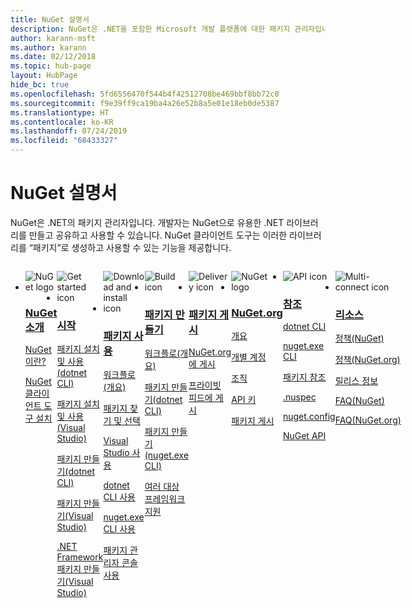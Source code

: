 ```yaml
---
title: NuGet 설명서
description: NuGet은 .NET을 포함한 Microsoft 개발 플랫폼에 대한 패키지 관리자입니다. NuGet 클라이언트 도구는 패키지를 만들고 사용하는 기능을 제공합니다.
author: karann-msft
ms.author: karann
ms.date: 02/12/2018
ms.topic: hub-page
layout: HubPage
hide_bc: true
ms.openlocfilehash: 5fd6556470f544b4f42512708be469bbf8bb72c0
ms.sourcegitcommit: f9e39ff9ca19ba4a26e52b8a5e01e18eb0de5387
ms.translationtype: HT
ms.contentlocale: ko-KR
ms.lasthandoff: 07/24/2019
ms.locfileid: "68433327"
---
```

<div id="main" class="v2">
    <div class="container">
        <h1>NuGet 설명서</h1>
        <p>NuGet은 .NET의 패키지 관리자입니다. 개발자는 NuGet으로 유용한 .NET 라이브러리를 만들고 공유하고 사용할 수 있습니다. NuGet 클라이언트 도구는 이러한 라이브러리를 “패키지”로 생성하고 사용할 수 있는 기능을 제공합니다.</p> 

<ul id="index1" class="cardsF panelContent singlePanelContent cols cols4" style="float: left; display: flex!important;">
    <li>
        <div class="cardSize">
            <div class="cardPadding">
                <div class="card">
                    <div class="cardImageOuter">
                        <div class="cardImage">
                            <img src="https://docs.microsoft.com/media/logos/logo_nuget.svg" alt="NuGet logo" />
                        </div>
                    </div>
                    <div class="cardText">
                        <h3><a href="what-is-nuget.md">NuGet 소개</a></h3>
                        <p>
                            <a href="what-is-nuget.md">NuGet이란?</a>
                        </p>
                        <p>
                            <a href="install-nuget-client-tools.md">NuGet 클라이언트 도구 설치</a>
                        </p>
                    </div>
                </div>
            </div>
        </div>
    </li>
    <li>
        <div class="cardSize">
            <div class="cardPadding">
                <div class="card">
                    <div class="cardImageOuter">
                        <div class="cardImage">
                            <img src="https://docs.microsoft.com/media/common/i_get-started.svg" alt="Get started icon" />
                        </div>
                    </div>
                    <div class="cardText">
                        <h3><a href="install-nuget-client-tools.md">시작</a></h3>
                        <p>
                            <a href="quickstart/install-and-use-a-package-using-the-dotnet-cli.md">패키지 설치 및 사용(dotnet CLI)</a>
                        </p>
                        <p>
                            <a href="quickstart/install-and-use-a-package-in-visual-studio.md">패키지 설치 및 사용(Visual Studio)</a>
                        </p>
                        <p>
                            <a href="quickstart/create-and-publish-a-package-using-the-dotnet-cli.md">패키지 만들기(dotnet CLI)</a>
                        </p>
                        <p>
                            <a href="quickstart/create-and-publish-a-package-using-visual-studio.md">패키지 만들기(Visual Studio)</a>
                        </p>
                        <p>
                            <a href="quickstart/create-and-publish-a-package-using-visual-studio-net-framework.md">.NET Framework 패키지 만들기(Visual Studio)</a>
                        </p>
                    </div>
                </div>
            </div>
        </div>
    </li>
    <li>
        <div class="cardSize">
            <div class="cardPadding">
                <div class="card">
                    <div class="cardImageOuter">
                        <div class="cardImage">
                            <img src="https://docs.microsoft.com//media/common/i_download-install.svg" alt="Download and install icon" />
                        </div>
                    </div>
                    <div class="cardText">
                        <h3><a href="consume-packages/overview-and-workflow.md">패키지 사용</a></h3>
                        <p>
                            <a href="consume-packages/overview-and-workflow.md">워크플로(개요)</a>
                        </p>
                        <p>
                            <a href="consume-packages/finding-and-choosing-packages.md">패키지 찾기 및 선택</a>
                        </p>
                        <p>
                            <a href="consume-packages/install-use-packages-visual-studio.md">Visual Studio 사용</a>
                        </p>
                        <p>
                            <a href="consume-packages/install-use-packages-dotnet-cli.md">dotnet CLI 사용</a>
                        </p>
                        <p>
                            <a href="consume-packages/install-use-packages-nuget-cli.md">nuget.exe CLI 사용</a>
                        </p>
                        <p>
                            <a href="consume-packages/install-use-packages-powershell.md">패키지 관리자 콘솔 사용</a>
                        </p>
                    </div>
                </div>
            </div>
        </div>
    </li>
    <li>
        <div class="cardSize">
            <div class="cardPadding">
                <div class="card">
                    <div class="cardImageOuter">
                        <div class="cardImage">
                            <img src="https://docs.microsoft.com/media/common/i_build.svg" alt="Build icon" />
                        </div>
                    </div>
                    <div class="cardText">
                        <h3><a href="create-packages/overview-and-workflow.md">패키지 만들기</a></h3>
                        <p>
                            <a href="create-packages/overview-and-workflow.md">워크플로(개요)</a>
                        </p>
                        <p>
                            <a href="create-packages/creating-a-package-dotnet-cli.md">패키지 만들기(dotnet CLI)</a>
                        </p>
                        <p>
                            <a href="create-packages/creating-a-package.md">패키지 만들기(nuget.exe CLI)</a>
                        </p>
                        <p>
                            <a href="create-packages/multiple-target-frameworks-project-file.md">여러 대상 프레임워크 지원</a>
                        </p>
                    </div>
                </div>
            </div>
        </div>
    </li>
        <li>
        <div class="cardSize">
            <div class="cardPadding">
                <div class="card">
                    <div class="cardImageOuter">
                        <div class="cardImage">
                            <img src="https://docs.microsoft.com/media/common/i_delivery.svg" alt="Delivery icon" />
                        </div>
                    </div>
                    <div class="cardText">
                        <h3><a href="nuget-org/publish-a-package.md">패키지 게시</a></h3>
                        <p>
                            <a href="nuget-org/publish-a-package.md">NuGet.org에 게시</a>
                        </p>
                        <p>
                            <a href="hosting-packages/overview.md">프라이빗 피드에 게시</a>
                        </p>
                    </div>
                </div>
            </div>
        </div>
    </li>
    <li>
        <div class="cardSize">
            <div class="cardPadding">
                <div class="card">
                    <div class="cardImageOuter">
                        <div class="cardImage">
                            <img src="https://docs.microsoft.com/media/logos/logo_nuget.svg" alt="NuGet logo" />
                        </div>
                    </div>
                    <div class="cardText">
                        <h3><a href="nuget-org/overview-nuget-org.md">NuGet.org</a></h3>
                        <p>
                            <a href="nuget-org/overview-nuget-org.md">개요</a>
                        </p>
                        <p>
                            <a href="nuget-org/individual-accounts.md">개별 계정</a>
                        </p>
                        <p>
                            <a href="nuget-org/organizations-on-nuget-org.md">조직</a>
                        </p>
                        <p>
                            <a href="nuget-org/scoped-api-keys.md">API 키</a>
                        </p>
                        <p>
                            <a href="nuget-org/publish-a-package.md">패키지 게시</a>
                        </p>
                    </div>
                </div>
            </div>
        </div>
    </li>
        <li>
        <div class="cardSize">
            <div class="cardPadding">
                <div class="card">
                    <div class="cardImageOuter">
                        <div class="cardImage">
                            <img src="https://docs.microsoft.com/media/common/i_reference.svg" alt="API icon" />
                        </div>
                    </div>
                    <div class="cardText">
                        <h3><a href="reference/nuspec.md">참조</a></h3>
                        <p>
                            <a href="reference/dotnet-commands.md">dotnet CLI</a>
                        </p>
                        <p>
                            <a href="reference/nuget-exe-cli-reference.md">nuget.exe CLI</a>
                        <p>
                            <a href="consume-packages/package-references-in-project-files.md">패키지 참조</a>
                        </p>
                        </p>
                        <p>
                            <a href="reference/nuspec.md">.nuspec</a>
                        </p>
                        <p>
                            <a href="reference/nuget-config-file.md">nuget.config</a>
                        </p>
                        <p>
                            <a href="api/overview.md">NuGet API</a>
                        </p>
                    </div>
                </div>
            </div>
        </div>
    </li>
    <li>
        <div class="cardSize">
            <div class="cardPadding">
                <div class="card">
                    <div class="cardImageOuter">
                        <div class="cardImage">
                            <img src="https://docs.microsoft.com//media/common/i_multi-connect.svg" alt="Multi-connect icon" />
                        </div>
                    </div>
                    <div class="cardText">
                        <h3><a href="policies/governance.md">리소스</a></h3>
                        <p>
                            <a href="policies/governance.md">정책(NuGet)</a>
                        </p>
                        <p>
                            <a href="nuget-org/policies/data-requests.md">정책(NuGet.org)</a>
                        </p>
                        <p>
                            <a href="release-notes/">릴리스 정보</a>
                        </p>
                        <p>
                            <a href="faqs/nuget-faq.md">FAQ(NuGet)</a>
                        </p>
                        <p>
                            <a href="nuget-org/nuget-org-faq.md">FAQ(NuGet.org)</a>
                        </p>
                    </div>
                </div>
            </div>
        </div>
    </li>
</ul>
    </div>
</div>
